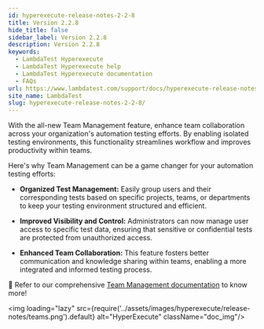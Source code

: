 ```yaml
---
id: hyperexecute-release-notes-2-2-8
title: Version 2.2.8
hide_title: false
sidebar_label: Version 2.2.8
description: Version 2.2.8
keywords:
  - LambdaTest Hyperexecute
  - LambdaTest Hyperexecute help
  - LambdaTest Hyperexecute documentation
  - FAQs
url: https://www.lambdatest.com/support/docs/hyperexecute-release-notes-2-2-8/
site_name: LambdaTest
slug: hyperexecute-release-notes-2-2-8/
---
```


<script type="application/ld+json"
      dangerouslySetInnerHTML={{ __html: JSON.stringify({
       "@context": "https://schema.org",
        "@type": "BreadcrumbList",
        "itemListElement": [{
          "@type": "ListItem",
          "position": 1,
          "name": "Home",
          "item": "https://www.lambdatest.com"
        },{
          "@type": "ListItem",
          "position": 2,
          "name": "Support",
          "item": "https://www.lambdatest.com/support/docs/"
        },{
          "@type": "ListItem",
          "position": 3,
          "name": "Version",
          "item": "https://www.lambdatest.com/support/docs/hyperexecute-release-notes-2-2-8/"
        }]
      })
    }}
></script>

With the all-new Team Management feature, enhance team collaboration across your organization's automation testing efforts. By enabling isolated testing environments, this functionality streamlines workflow and improves productivity within teams.

Here's why Team Management can be a game changer for your automation testing efforts:

- **Organized Test Management:** Easily group users and their corresponding tests based on specific projects, teams, or departments to keep your testing environment structured and efficient.

- **Improved Visibility and Control:** Administrators can now manage user access to specific test data, ensuring that sensitive or confidential tests are protected from unauthorized access.

- **Enhanced Team Collaboration:** This feature fosters better communication and knowledge sharing within teams, enabling a more integrated and informed testing process.

📕 Refer to our comprehensive [Team Management documentation](/support/docs/team-management/) to know more!

<img loading="lazy" src={require('../assets/images/hyperexecute/release-notes/teams.png').default} alt="HyperExecute" className="doc_img"/>